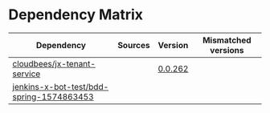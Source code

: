 # Dependency Matrix

Dependency | Sources | Version | Mismatched versions
---------- | ------- | ------- | -------------------
[cloudbees/jx-tenant-service](https://github.com/cloudbees/jx-tenant-service) |  | [0.0.262](https://github.com/cloudbees/jx-tenant-service/releases/tag/v0.0.262) | 
[jenkins-x-bot-test/bdd-spring-1574863453](https://github.com/jenkins-x-bot-test/bdd-spring-1574863453.git) |  | []() | 
